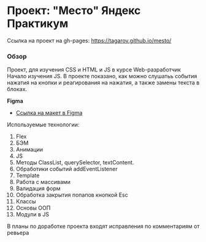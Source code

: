 # Проект: "Место" Яндекс Практикум

Ссылка на проект на gh-pages: https://tagarov.github.io/mesto/

### Обзор

Проект, для изучения CSS и HTML и JS в курсе Web-разработчик
Начало изучения JS. В проекте показано, как можно слушатьь события нажатия на кнопки
и реагирования на нажатия, а также замены текста в блоках.

**Figma**

* [Ссылка на макет в Figma](https://www.figma.com/file/2cn9N9jSkmxD84oJik7xL7/JavaScript.-Sprint-4?node-id=0%3A1)

Используемые технологии:

1. Flex
2. БЭМ
3. Анимации
4. JS
5. Методы ClassList, querySelector, textContent.
6. Обработики событий addEventListener
7. Template
8. Работа с массивами
9. Валидация форм
10. Обработка закрытия попапов кнопкой Esc
11. Классы
12. Основы ООП
13. Модули в JS

В планы по доработке проекта входят исправления по комментариям от ревьера

